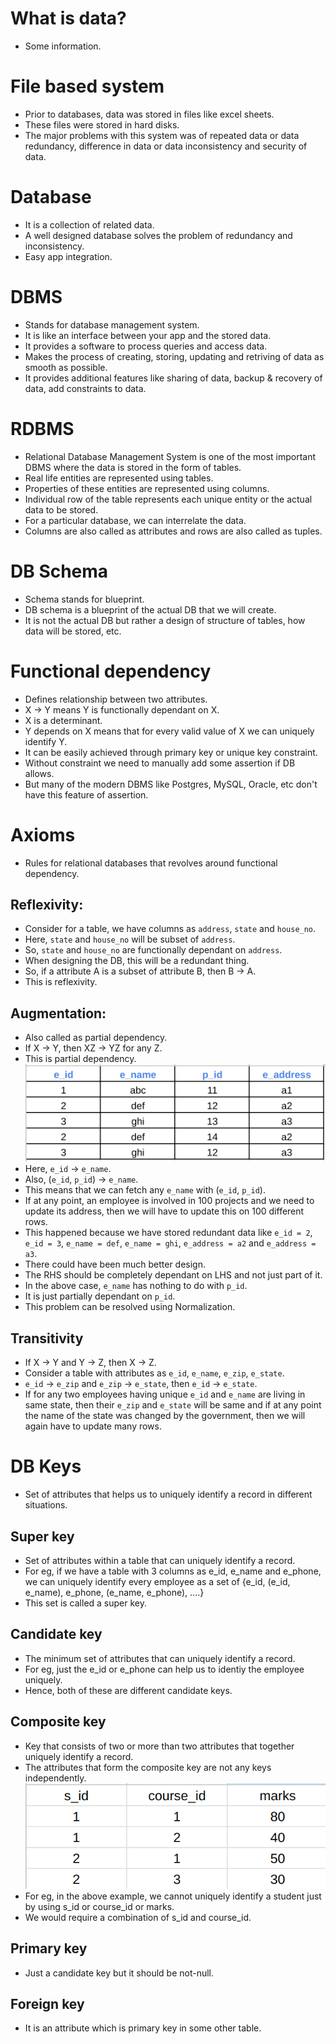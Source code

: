 # What is data?
- Some information.

# File based system
- Prior to databases, data was stored in files like excel sheets.
- These files were stored in hard disks.
- The major problems with this system was of repeated data or data redundancy, difference in data or data inconsistency and security of data.

# Database
- It is a collection of related data.
- A well designed database solves the problem of redundancy and inconsistency.
- Easy app integration.

# DBMS
- Stands for database management system.
- It is like an interface between your app and the stored data.
- It provides a software to process queries and access data.
- Makes the process of creating, storing, updating and retriving of data as smooth as possible.
- It provides additional features like sharing of data, backup & recovery of data, add constraints to data.

# RDBMS
- Relational Database Management System is one of the most important DBMS where the data is stored in the form of tables.
- Real life entities are represented using tables.
- Properties of these entities are represented using columns.
- Individual row of the table represents each unique entity or the actual data to be stored.
- For a particular database, we can interrelate the data.
- Columns are also called as attributes and rows are also called as tuples.

# DB Schema
- Schema stands for blueprint.
- DB schema is a blueprint of the actual DB that we will create.
- It is not the actual DB but rather a design of structure of tables, how data will be stored, etc.

# Functional dependency
- Defines relationship between two attributes.
- X -> Y means Y is functionally dependant on X.
- X is a determinant.
- Y depends on X means that for every valid value of X we can uniquely identify Y.
- It can be easily achieved through primary key or unique key constraint.
- Without constraint we need to manually add some assertion if DB allows.
- But many of the modern DBMS like Postgres, MySQL, Oracle, etc don't have this feature of assertion.

# Axioms
- Rules for relational databases that revolves around functional dependency.

## Reflexivity:
- Consider for a table, we have columns as `address`, `state` and `house_no`.
- Here, `state` and `house_no` will be subset of `address`.
- So, `state` and `house_no` are functionally dependant on `address`.
- When designing the DB, this will be a redundant thing.
- So, if a attribute A is a subset of attribute B, then B -> A.
- This is reflexivity.

## Augmentation:
- Also called as partial dependency.
- If X -> Y, then XZ -> YZ for any Z.
- This is partial dependency.
![alt text](image.png)
- Here, `e_id` -> `e_name`.
- Also, (`e_id`, `p_id`) -> `e_name`.
- This means that we can fetch any `e_name` with (`e_id`, `p_id`).
- If at any point, an employee is involved in 100 projects and we need to update its address, then we will have to update this on 100 different rows.
- This happened because we have stored redundant data like `e_id = 2`, `e_id = 3`, `e_name = def`, `e_name = ghi`, `e_address = a2` and `e_address = a3`.
- There could have been much better design.
- The RHS should be completely dependant on LHS and not just part of it.
- In the above case, `e_name` has nothing to do with `p_id`.
- It is just partially dependant on `p_id`.
- This problem can be resolved using Normalization.

## Transitivity
- If X -> Y and Y -> Z, then X -> Z.
- Consider a table with attributes as `e_id`, `e_name`, `e_zip`, `e_state`.
- `e_id` -> `e_zip` and `e_zip` -> `e_state`, then `e_id` -> `e_state`.
- If for any two employees having unique `e_id` and `e_name` are living in same state, then their `e_zip` and `e_state` will be same and if at any point the name of the state was changed by the government, then we will again have to update many rows.

# DB Keys
- Set of attributes that helps us to uniquely identify a record in different situations.

## Super key
- Set of attributes within a table that can uniquely identify a record.
- For eg, if we have a table with 3 columns as e_id, e_name and e_phone, we can uniquely identify every employee as a set of {e_id, (e_id, e_name), e_phone, (e_name, e_phone), ....}
- This set is called a super key.

## Candidate key
- The minimum set of attributes that can uniquely identify a record.
- For eg, just the e_id or e_phone can help us to identiy the employee uniquely.
- Hence, both of these are different candidate keys.

## Composite key
- Key that consists of two or more than two attributes that together uniquely identify a record.
- The attributes that form the composite key are not any keys independently.
![alt text](image-1.png)
- For eg, in the above example, we cannot uniquely identify a student just by using s_id or course_id or marks.
- We would require a combination of s_id and course_id.

## Primary key
- Just a candidate key but it should be not-null.

## Foreign key
- It is an attribute which is primary key in some other table.